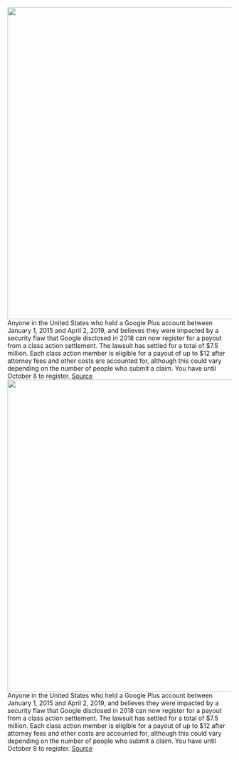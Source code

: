 <img src='https://cdn.vox-cdn.com/thumbor/NyDEGc37t5c5GWDn_9JJoPjcVJU=/0x0:2040x1360/1200x800/filters:focal(857x517:1183x843)/cdn.vox-cdn.com/uploads/chorus_image/image/67169520/acastro_180427_1777_0001.0.jpg' width='700px' /><br/>
Anyone in the United States who held a Google Plus account between January 1, 2015 and April 2, 2019, and believes they were impacted by a security flaw that Google disclosed in 2018 can now register for a payout from a class action settlement. The lawsuit has settled for a total of $7.5 million. Each class action member is eligible for a payout of up to $12 after attorney fees and other costs are accounted for, although this could vary depending on the number of people who submit a claim. You have until October 8 to register.
<a href='https://www.theverge.com/2020/8/7/21358338/google-plus-security-lapse-settlement-12-dollars-exposed-data'> Source <a/><img src='https://cdn.vox-cdn.com/thumbor/NyDEGc37t5c5GWDn_9JJoPjcVJU=/0x0:2040x1360/1200x800/filters:focal(857x517:1183x843)/cdn.vox-cdn.com/uploads/chorus_image/image/67169520/acastro_180427_1777_0001.0.jpg' width='700px' /><br/>
Anyone in the United States who held a Google Plus account between January 1, 2015 and April 2, 2019, and believes they were impacted by a security flaw that Google disclosed in 2018 can now register for a payout from a class action settlement. The lawsuit has settled for a total of $7.5 million. Each class action member is eligible for a payout of up to $12 after attorney fees and other costs are accounted for, although this could vary depending on the number of people who submit a claim. You have until October 8 to register.
<a href='https://www.theverge.com/2020/8/7/21358338/google-plus-security-lapse-settlement-12-dollars-exposed-data'> Source <a/>